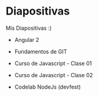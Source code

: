 # Diapositivas

Mis Diapositivas :)

+ Angular 2

+ Fundamentos de GIT

+ Curso de Javascript - Clase 01

+ Curso de Javascript - Clase 02

* Codelab NodeJs (devfest)
